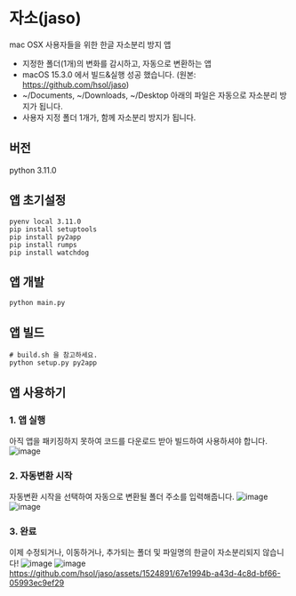 # 자소(jaso)
mac OSX 사용자들을 위한 한글 자소분리 방지 앱
- 지정한 폴더(1개)의 변화를 감시하고, 자동으로 변환하는 앱
- macOS 15.3.0 에서 빌드&실행 성공 했습니다. (원본: https://github.com/hsol/jaso)
- ~/Documents, ~/Downloads, ~/Desktop 아래의 파일은 자동으로 자소분리 방지가 됩니다.
- 사용자 지정 폴더 1개가, 함께 자소분리 방지가 됩니다.

## 버전
python 3.11.0

## 앱 초기설정
```
pyenv local 3.11.0
pip install setuptools
pip install py2app
pip install rumps
pip install watchdog
```

## 앱 개발
```
python main.py
```

## 앱 빌드
```
# build.sh 을 참고하세요.
python setup.py py2app
```

## 앱 사용하기

### 1. 앱 실행
아직 앱을 패키징하지 못하여 코드를 다운로드 받아 빌드하여 사용하셔야 합니다.
![image](https://github.com/hsol/jaso/assets/1524891/8b587020-5d5e-4b37-a2e3-3a9a7c6c3127)

### 2. 자동변환 시작
자동변환 시작을 선택하여 자동으로 변환될 폴더 주소를 입력해줍니다.
![image](https://github.com/hsol/jaso/assets/1524891/b58a5c5a-e520-4448-9df8-684157ed2cde)
![image](https://github.com/hsol/jaso/assets/1524891/64df6bf3-d629-4e7b-8d5d-fa53a203b119)

### 3. 완료
이제 수정되거나, 이동하거나, 추가되는 폴더 및 파일명의 한글이 자소분리되지 않습니다!
![image](https://github.com/hsol/jaso/assets/1524891/e0fbc577-507d-44b6-a532-10e698dbd55a)
![image](https://github.com/hsol/jaso/assets/1524891/6a7a0b96-a263-44ea-82fa-54264aefa1cc)
https://github.com/hsol/jaso/assets/1524891/67e1994b-a43d-4c8d-bf66-05993ec9ef29
